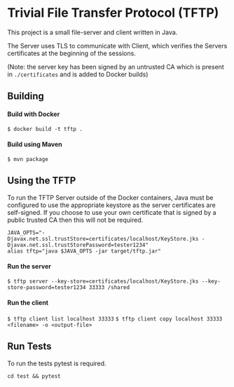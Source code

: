 # Trivial File Transfer Protocol (TFTP)
This project is a small file-server and client written in Java.

The Server uses TLS to communicate with Client, which verifies the Servers certificates at the beginning of the sessions.

(Note: the server key has been signed by an untrusted CA which is present in `./certificates` and is added to Docker builds)

## Building
#### Build with Docker
`$ docker build -t tftp .`

#### Build using Maven 
`$ mvn package`

## Using the TFTP
To run the TFTP Server outside of the Docker containers, Java must be configured to use the appropriate keystore as the server certificates are self-signed.
If you choose to use your own certificate that is signed by a public trusted CA then this will not be required.
~~~
JAVA_OPTS="-Djavax.net.ssl.trustStore=certificates/localhost/KeyStore.jks -Djavax.net.ssl.trustStorePassword=tester1234"
alias tftp="java $JAVA_OPTS -jar target/tftp.jar"
~~~
#### Run the server
`$ tftp server --key-store=certificates/localhost/KeyStore.jks --key-store-password=tester1234 33333 /shared`
#### Run the client
`$ tftp client list localhost 33333`
`$ tftp client copy localhost 33333 <filename> -o <output-file>` 

## Run Tests
To run the tests pytest is required.

`cd test && pytest`